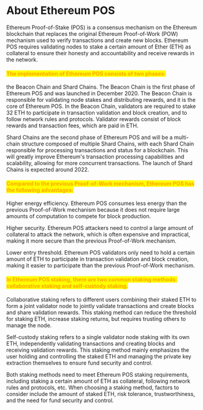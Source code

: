 # About Ethereum POS

Ethereum Proof-of-Stake (POS) is a consensus mechanism on the Ethereum blockchain that replaces the original Ethereum Proof-of-Work (POW) mechanism used to verify transactions and create new blocks. Ethereum POS requires validating nodes to stake a certain amount of Ether (ETH) as collateral to ensure their honesty and accountability and receive rewards in the network.

#### <mark style="color:orange;">The implementation of Ethereum POS consists of two phases:</mark>&#x20;

the Beacon Chain and Shard Chains. The Beacon Chain is the first phase of Ethereum POS and was launched in December 2020. The Beacon Chain is responsible for validating node stakes and distributing rewards, and it is the core of Ethereum POS. In the Beacon Chain, validators are required to stake 32 ETH to participate in transaction validation and block creation, and to follow network rules and protocols. Validator rewards consist of block rewards and transaction fees, which are paid in ETH.

Shard Chains are the second phase of Ethereum POS and will be a multi-chain structure composed of multiple Shard Chains, with each Shard Chain responsible for processing transactions and status for a blockchain. This will greatly improve Ethereum's transaction processing capabilities and scalability, allowing for more concurrent transactions. The launch of Shard Chains is expected around 2022.

#### <mark style="color:orange;">Compared to the previous Proof-of-Work mechanism, Ethereum POS has the following advantages:</mark>

Higher energy efficiency. Ethereum POS consumes less energy than the previous Proof-of-Work mechanism because it does not require large amounts of computation to compete for block production.

Higher security. Ethereum POS attackers need to control a large amount of collateral to attack the network, which is often expensive and impractical, making it more secure than the previous Proof-of-Work mechanism.

Lower entry threshold. Ethereum POS validators only need to hold a certain amount of ETH to participate in transaction validation and block creation, making it easier to participate than the previous Proof-of-Work mechanism.

#### <mark style="color:orange;">In Ethereum POS staking, there are two common staking methods: collaborative staking and self-custody staking.</mark>

Collaborative staking refers to different users combining their staked ETH to form a joint validator node to jointly validate transactions and create blocks and share validation rewards. This staking method can reduce the threshold for staking ETH, increase staking returns, but requires trusting others to manage the node.

Self-custody staking refers to a single validator node staking with its own ETH, independently validating transactions and creating blocks and receiving validation rewards. This staking method mainly emphasizes the user holding and controlling the staked ETH and managing the private key extraction themselves to ensure fund security and control.

Both staking methods need to meet Ethereum POS staking requirements, including staking a certain amount of ETH as collateral, following network rules and protocols, etc. When choosing a staking method, factors to consider include the amount of staked ETH, risk tolerance, trustworthiness, and the need for fund security and control.
